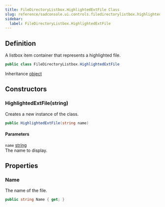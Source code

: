 ```yaml
---
title: FileDirectoryListbox.HighlightedExtFile Class
slug: reference/sadconsole.ui.controls.filedirectorylistbox.highlightedextfile
sidebar:
  label: FileDirectoryListbox.HighlightedExtFile
---
```

## Definition

A listbox item container that represents a highlighted file.

```csharp title="C#"
public class FileDirectoryListbox.HighlightedExtFile
```

Inheritance [object](https://learn.microsoft.com/dotnet/api/system.object/)

## Constructors

### HighlightedExtFile(string)

Creates a new instance of the class.

```csharp title="C#"
public HighlightedExtFile(string name)
```

#### Parameters

`name` [string](https://learn.microsoft.com/dotnet/api/system.string/)  
The name to display.


## Properties

### Name

The name of the file.

```csharp title="C#"
public string Name { get; }
```